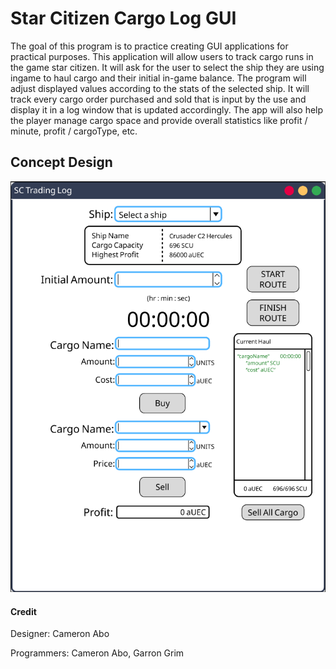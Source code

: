 # Star Citizen Cargo Log GUI
The goal of this program is to practice creating GUI applications for practical purposes. This 
application will allow users to track cargo runs in the game star citizen. It will ask for the 
user to select the ship they are using ingame to haul cargo and their initial in-game balance. 
The program will adjust displayed values according to the stats of the selected ship. It will 
track every cargo order purchased and sold that is input by the use and display it in a log 
window that is updated accordingly. The app will also help the player manage cargo space and 
provide overall statistics like profit / minute, profit / cargoType, etc.


## Concept Design
![Window Design ver. 1](Images/GUIDesign-1.PNG)



#### Credit
Designer: Cameron Abo

Programmers: Cameron Abo, Garron Grim
